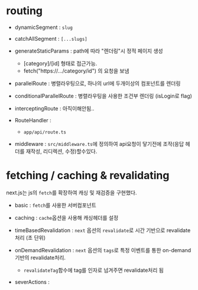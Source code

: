 # routing

- dynamicSegment : `slug`

- catchAllSegment : `[...slugs]`

- generateStaticParams : path에 따라 "렌더링"시 정적 페이지 생성

  - [category]/[id] 형태로 접근가능.
  - fetch("https://.../category/id") 의 요청을 보냄

- parallelRoute : 병렬라우팅으로, 하나의 url에 두개이상의 컴포넌트를 렌더링

- conditionalParallelRoute : 병렬라우팅을 사용한 조건부 렌더링 (isLogin로 flag)

- interceptingRoute : 아직이해안됨..

- RouteHandler :

  - `app/api/route.ts`

- middleware : `src/middleware.ts`에 정의하여 api요청이 닿기전에 조작(응답 헤더를 재작성, 리디렉션, 수정)할수있다.

# fetching / caching & revalidating

next.js는 js의 `fetch`를 확장하여 캐싱 및 재검증을 구현했다.

- basic : `fetch`를 사용한 서버컴포넌트
- caching : `cache`옵션을 사용해 캐싱헤더를 설정
- timeBasedRevalidation : `next` 옵션의 `revalidate`로 시간 기반으로 revalidate 처리 (초 단위)
- onDemandRevalidation : `next` 옵션의 `tags`로 특정 이벤트를 통한 on-demand 기반의 revalidate처리.

  - `revalidateTag`함수에 tag를 인자로 넘겨주면 revalidate처리 됨

- severActions :

<!-- ```
📦MonoRepo-with-YarnBerry
 ┣ 📂.git
 ┣ 📂.yarn
 ┣ 📂package
 ┃ ┣ 📂common
 ┃ ┗ 📂front
 ┣ 📜.editorconfig
 ┣ 📜.gitignore
 ┣ 📜.yarnrc.yml
 ┣ 📜README.md
 ┣ 📜package.json
 ┗ 📜yarn.lock
``` -->
